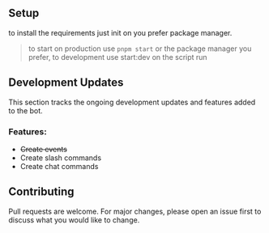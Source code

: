 ## Setup

to install the requirements just init on you prefer package manager.

> to start on production use `pnpm start` or the package manager you prefer, to development use start:dev on the script run

## Development Updates

This section tracks the ongoing development updates and features added to the bot.

### Features:

- ~~Create events~~
- Create slash commands
- Create chat commands

## Contributing

Pull requests are welcome. For major changes, please open an issue first to discuss what you would like to change.
